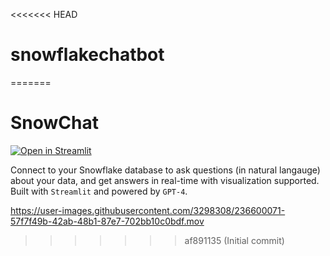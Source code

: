 <<<<<<< HEAD
# snowflakechatbot
=======
# SnowChat

[![Open in Streamlit][share_badge]][share_link]

Connect to your Snowflake database to ask questions (in natural langauge) about your data, and get answers in real-time with visualization supported. Built with `Streamlit` and powered by `GPT-4`.


[share_badge]: https://static.streamlit.io/badges/streamlit_badge_black_white.svg
[share_link]: https://iamaziz-snowchat-app-optz30.streamlit.app




https://user-images.githubusercontent.com/3298308/236600071-57f7f49b-42ab-48b1-87e7-702bb10c0bdf.mov
>>>>>>> af891135 (Initial commit)
